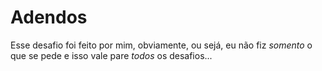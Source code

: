 # Adendos

Esse desafio foi feito por mim, obviamente, ou sejá, eu não fiz _somento_ o que se pede e isso vale pare _*todos*_ os desafios...
